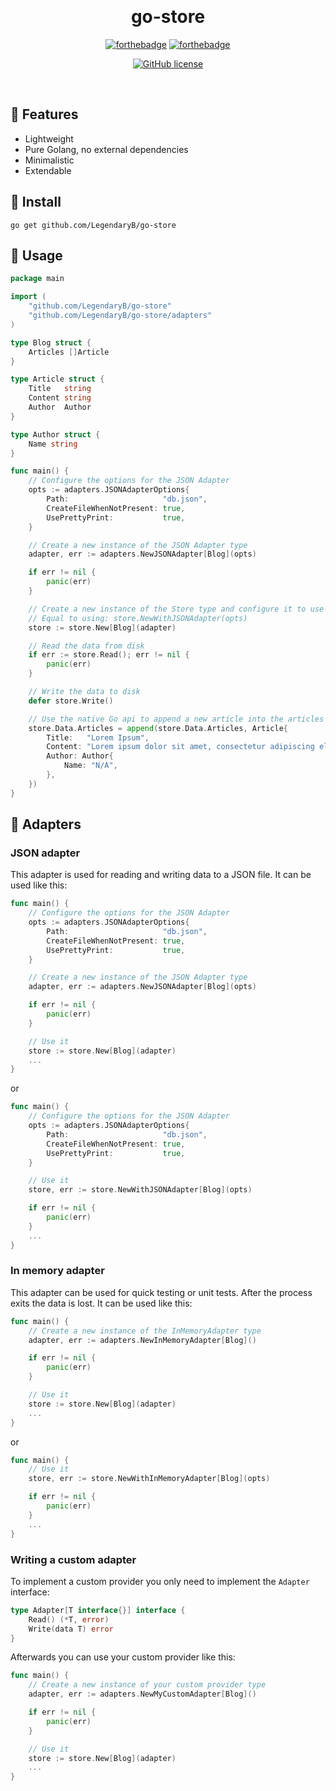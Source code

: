﻿﻿<div align="center">

<h1>go-store</h1>

[![forthebadge](https://forthebadge.com/images/badges/fuck-it-ship-it.svg)](https://forthebadge.com)
[![forthebadge](https://forthebadge.com/images/badges/made-with-c-sharp.svg)](https://forthebadge.com)

[![GitHub license](https://img.shields.io/github/license/LegendaryB/go-store.svg?longCache=true&style=flat-square)](https://github.com/LegendaryB/go-store/blob/main/LICENSE.txt)

</div><br>

## 🎯 Features
* Lightweight
* Pure Golang, no external dependencies
* Minimalistic
* Extendable

## 🚀 Install

```
go get github.com/LegendaryB/go-store
```

## 📝 Usage

```go
package main

import (
	"github.com/LegendaryB/go-store"
	"github.com/LegendaryB/go-store/adapters"
)

type Blog struct {
	Articles []Article
}

type Article struct {
	Title   string
	Content string
	Author  Author
}

type Author struct {
	Name string
}

func main() {
    // Configure the options for the JSON Adapter
	opts := adapters.JSONAdapterOptions{
		Path:                     "db.json",
		CreateFileWhenNotPresent: true,
		UsePrettyPrint:           true,
	}

    // Create a new instance of the JSON Adapter type
	adapter, err := adapters.NewJSONAdapter[Blog](opts)

	if err != nil {
		panic(err)
	}

    // Create a new instance of the Store type and configure it to use the JSON Adapter type instance
    // Equal to using: store.NewWithJSONAdapter(opts)
	store := store.New[Blog](adapter)

    // Read the data from disk
	if err := store.Read(); err != nil {
		panic(err)
	}

    // Write the data to disk
	defer store.Write()

    // Use the native Go api to append a new article into the articles array
	store.Data.Articles = append(store.Data.Articles, Article{
		Title:   "Lorem Ipsum",
		Content: "Lorem ipsum dolor sit amet, consectetur adipiscing elit. Aliquam mauris tellus, interdum in neque in, aliquam pharetra tellus. Vivamus mollis facilisis lacinia. In maximus auctor volutpat. Phasellus vel elit justo. Sed mattis elit vitae purus commodo vehicula. Curabitur tristique lacus sed blandit suscipit. Aenean lobortis vitae ligula eget rutrum. Phasellus ut iaculis justo. Praesent molestie aliquam justo, ac pellentesque nisl luctus ut. Maecenas dictum aliquet justo, sollicitudin molestie nisl accumsan blandit. Nunc placerat erat id dui ultricies mollis. Morbi venenatis facilisis sodales. Donec eget risus urna. Maecenas pulvinar felis urna, vitae molestie metus dictum sed. Aenean nec vulputate erat.",
		Author: Author{
			Name: "N/A",
		},
	})
}
```

## 🔌 Adapters

### JSON adapter
This adapter is used for reading and writing data to a JSON file. It can be used like this:

```go
func main() {
    // Configure the options for the JSON Adapter
	opts := adapters.JSONAdapterOptions{
		Path:                     "db.json",
		CreateFileWhenNotPresent: true,
		UsePrettyPrint:           true,
	}

    // Create a new instance of the JSON Adapter type
	adapter, err := adapters.NewJSONAdapter[Blog](opts)

	if err != nil {
		panic(err)
	}

    // Use it
	store := store.New[Blog](adapter)
    ...
}
```

or

```go
func main() {
    // Configure the options for the JSON Adapter
	opts := adapters.JSONAdapterOptions{
		Path:                     "db.json",
		CreateFileWhenNotPresent: true,
		UsePrettyPrint:           true,
	}

    // Use it
	store, err := store.NewWithJSONAdapter[Blog](opts)

    if err != nil {
		panic(err)
	}
    ...
}
```

### In memory adapter
This adapter can be used for quick testing or unit tests. After the process exits the data is lost. It can be used like this:

```go
func main() {
    // Create a new instance of the InMemoryAdapter type
	adapter, err := adapters.NewInMemoryAdapter[Blog]()

	if err != nil {
		panic(err)
	}

    // Use it
	store := store.New[Blog](adapter)
    ...
}
```

or

```go
func main() {
    // Use it
	store, err := store.NewWithInMemoryAdapter[Blog](opts)

    if err != nil {
		panic(err)
	}
    ...
}
```

### Writing a custom adapter
To implement a custom provider you only need to implement the `Adapter` interface:

```go
type Adapter[T interface{}] interface {
	Read() (*T, error)
	Write(data T) error
}
```

Afterwards you can use your custom provider like this:

```go
func main() {
    // Create a new instance of your custom provider type
	adapter, err := adapters.NewMyCustomAdapter[Blog]()

	if err != nil {
		panic(err)
	}

    // Use it
	store := store.New[Blog](adapter)
    ...
}
```